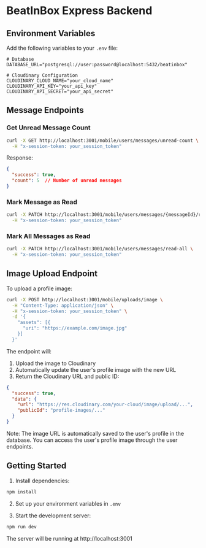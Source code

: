 # BeatInBox Express Backend

## Environment Variables

Add the following variables to your `.env` file:

```env
# Database
DATABASE_URL="postgresql://user:password@localhost:5432/beatinbox"

# Cloudinary Configuration
CLOUDINARY_CLOUD_NAME="your_cloud_name"
CLOUDINARY_API_KEY="your_api_key"
CLOUDINARY_API_SECRET="your_api_secret"
```

## Message Endpoints

### Get Unread Message Count
```bash
curl -X GET http://localhost:3001/mobile/users/messages/unread-count \
  -H "x-session-token: your_session_token"
```

Response:
```json
{
  "success": true,
  "count": 5  // Number of unread messages
}
```

### Mark Message as Read
```bash
curl -X PATCH http://localhost:3001/mobile/users/messages/{messageId}/read \
  -H "x-session-token: your_session_token"
```

### Mark All Messages as Read
```bash
curl -X PATCH http://localhost:3001/mobile/users/messages/read-all \
  -H "x-session-token: your_session_token"
```

## Image Upload Endpoint

To upload a profile image:

```bash
curl -X POST http://localhost:3001/mobile/uploads/image \
  -H "Content-Type: application/json" \
  -H "x-session-token: your_session_token" \
  -d '{
    "assets": [{
      "uri": "https://example.com/image.jpg"
    }]
  }'
```

The endpoint will:
1. Upload the image to Cloudinary
2. Automatically update the user's profile image with the new URL
3. Return the Cloudinary URL and public ID:

```json
{
  "success": true,
  "data": {
    "url": "https://res.cloudinary.com/your-cloud/image/upload/...",
    "publicId": "profile-images/..."
  }
}
```

Note: The image URL is automatically saved to the user's profile in the database. You can access the user's profile image through the user endpoints.

## Getting Started

1. Install dependencies:
```bash
npm install
```

2. Set up your environment variables in `.env`

3. Start the development server:
```bash
npm run dev
```

The server will be running at http://localhost:3001
